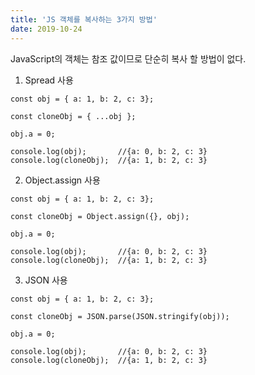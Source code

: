 ```yaml
---
title: 'JS 객체를 복사하는 3가지 방법'
date: 2019-10-24
---
```


JavaScript의 객체는 참조 값이므로 단순히 복사 할 방법이 없다.

1. Spread 사용  

```
const obj = { a: 1, b: 2, c: 3};

const cloneObj = { ...obj };

obj.a = 0;

console.log(obj);       //{a: 0, b: 2, c: 3}
console.log(cloneObj);  //{a: 1, b: 2, c: 3}
```

2. Object.assign 사용  

```
const obj = { a: 1, b: 2, c: 3};

const cloneObj = Object.assign({}, obj);

obj.a = 0;

console.log(obj);       //{a: 0, b: 2, c: 3}
console.log(cloneObj);  //{a: 1, b: 2, c: 3}
```

3. JSON 사용  

```
const obj = { a: 1, b: 2, c: 3};

const cloneObj = JSON.parse(JSON.stringify(obj));

obj.a = 0;

console.log(obj);       //{a: 0, b: 2, c: 3}
console.log(cloneObj);  //{a: 1, b: 2, c: 3}
```